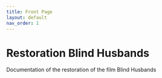 ```yaml
---
title: Front Page
layout: default
nav_order: 1
---
```


# Restoration Blind Husbands

Documentation of the restoration of the film Blind Husbands
